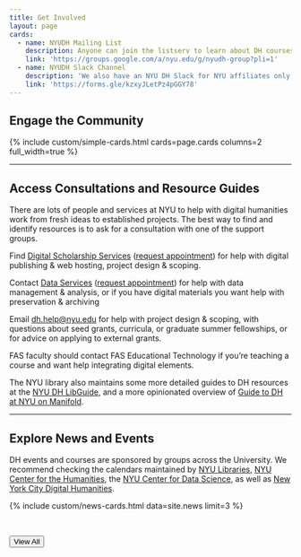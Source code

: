 ```yaml
---
title: Get Involved
layout: page
cards:
  - name: NYUDH Mailing List
    description: Anyone can join the listserv to learn about DH courses, events, and student employment opportunities at NYU.
    link: 'https://groups.google.com/a/nyu.edu/g/nyudh-group?pli=1'
  - name: NYUDH Slack Channel
    description: 'We also have an NYU DH Slack for NYU affiliates only. To join, request an invite via Google Form.'
    link: 'https://forms.gle/kzxyJLetPz4pGGY78'
---
```


<h2>Engage the Community</h2>

{% include custom/simple-cards.html cards=page.cards columns=2 full_width=true %}

<hr>
<h2>Access Consultations and Resource Guides</h2>

There are lots of people and services at NYU to help with digital humanities work from fresh ideas to established projects. The best way to find and identify resources is to ask for a consultation with one of the support groups.

Find [Digital Scholarship Services](https://library.nyu.edu/departments/digital-scholarship-services/) ([request appointment](https://nyu.qualtrics.com/jfe/form/SV_2srvrbNYpL05GW9)) for help with digital publishing & web hosting, project design & scoping.

Contact [Data Services](https://guides.nyu.edu/dataservices) ([request appointment](https://guides.nyu.edu/appointment)) for help with data management & analysis, or if you have digital materials you want help with preservation & archiving

Email [dh.help@nyu.edu](mailto:dh.help@nyu.edu) for help with project design & scoping, with questions about seed grants, curricula, or graduate summer fellowships, or for advice on applying to external grants.

FAS faculty should contact FAS Educational Technology if you’re teaching a course and want help integrating digital elements.

The NYU library also maintains some more detailed guides to DH resources at the [NYU DH LibGuide](https://guides.nyu.edu/digital-humanities), and a more opinionated overview of [Guide to DH at NYU on Manifold](https://nyu.manifoldapp.org/projects/nyu-dh).

<hr>
<h2>Explore News and Events</h2>

DH events and courses are sponsored by groups across the University. We recommend checking the calendars maintained by  [NYU Libraries](https://nyu.libcal.com/calendar/?cid=1564&t=d&d=0000-00-00&cal=1564&inc=0),  [NYU Center for the Humanities](https://nyuhumanities.org/events/), the [NYU Center for Data Science](https://cds.nyu.edu/cds-events/), as well as [New York City Digital Humanities](https://nycdh.org/calendar/).


{% include custom/news-cards.html data=site.news limit=3 %}

<br>

<p class="has-text-centered">
  <a href="{{ '/news' | absolute_url }}">
    <button class="button is-medium is-info">View All</button>
  </a>
</p>
